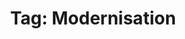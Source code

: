 ---
layout: tag
title: "Tag: Modernisation"
description: Showing all posts with the tag 'Modernisation'
tag: modernisation
permalink: /tag/modernisation/
---